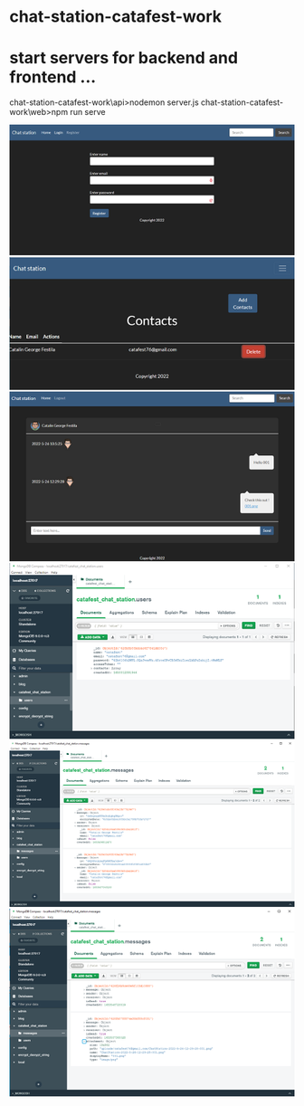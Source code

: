 # chat-station-catafest-work

# start servers for backend and frontend ...

chat-station-catafest-work\api>nodemon server.js
chat-station-catafest-work\web>npm run serve

![alt text](https://github.com/catafest-work/chat-station-catafest-work/blob/master/chat-station-001.png)
![alt text](https://github.com/catafest-work/chat-station-catafest-work/blob/master/chat-station-002.png)
![alt text](https://github.com/catafest-work/chat-station-catafest-work/blob/master/chat-station-003.png)
![alt text](https://github.com/catafest-work/chat-station-catafest-work/blob/master/mongodb_chat_001.png)
![alt text](https://github.com/catafest-work/chat-station-catafest-work/blob/master/mongodb_chat_002.png)
![alt text](https://github.com/catafest-work/chat-station-catafest-work/blob/master/mongodb_chat_003.png)
